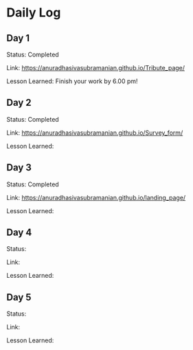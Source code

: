 # Daily Log

## Day 1
Status: Completed

Link: https://anuradhasivasubramanian.github.io/Tribute_page/

Lesson Learned: Finish your work by 6.00 pm!

## Day 2
Status: Completed

Link: https://anuradhasivasubramanian.github.io/Survey_form/

Lesson Learned: 

## Day 3
Status: Completed

Link: https://anuradhasivasubramanian.github.io/landing_page/

Lesson Learned: 
## Day 4
Status:

Link:

Lesson Learned: 

## Day 5
Status:

Link:

Lesson Learned: 
